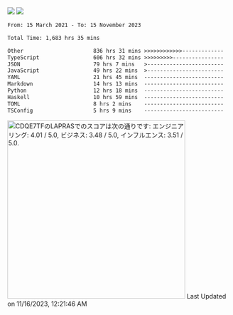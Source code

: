 <div>
  <img src="https://github-readme-stats.vercel.app/api?username=naporin0624&count_private=true&show_icons=true" />
  <img src="https://github-readme-stats.vercel.app/api/top-langs/?username=naporin0624&layout=compact&hide=css" />
  <!--START_SECTION:waka-->

```txt
From: 15 March 2021 - To: 15 November 2023

Total Time: 1,683 hrs 35 mins

Other                      836 hrs 31 mins >>>>>>>>>>>>-------------   49.69 %
TypeScript                 606 hrs 32 mins >>>>>>>>>----------------   36.03 %
JSON                       79 hrs 7 mins   >------------------------   04.70 %
JavaScript                 49 hrs 22 mins  >------------------------   02.93 %
YAML                       21 hrs 45 mins  -------------------------   01.29 %
Markdown                   14 hrs 13 mins  -------------------------   00.84 %
Python                     12 hrs 18 mins  -------------------------   00.73 %
Haskell                    10 hrs 59 mins  -------------------------   00.65 %
TOML                       8 hrs 2 mins    -------------------------   00.48 %
TSConfig                   5 hrs 9 mins    -------------------------   00.31 %
```

<!--END_SECTION:waka-->
  
  <!--START_SECTION:lapras-card-->
<p ><a href="https://lapras.com/public/CDQE7TF" target="_blank" rel="noopener noreferrer"><img alt="CDQE7TFのLAPRASでのスコアは次の通りです: エンジニアリング: 4.01 / 5.0, ビジネス: 3.48 / 5.0, インフルエンス: 3.51 / 5.0." src="https://lapras-card-generator.vercel.app/api/svg?e=4.01&b=3.48&i=3.51&b1=%23232323&b2=%236d6d6d&i1=%23212121&i2=%23818181&l=ja" width="400" ></a>  
Last Updated on 11/16/2023, 12:21:46 AM</p>
<!--END_SECTION:lapras-card-->
</div>
